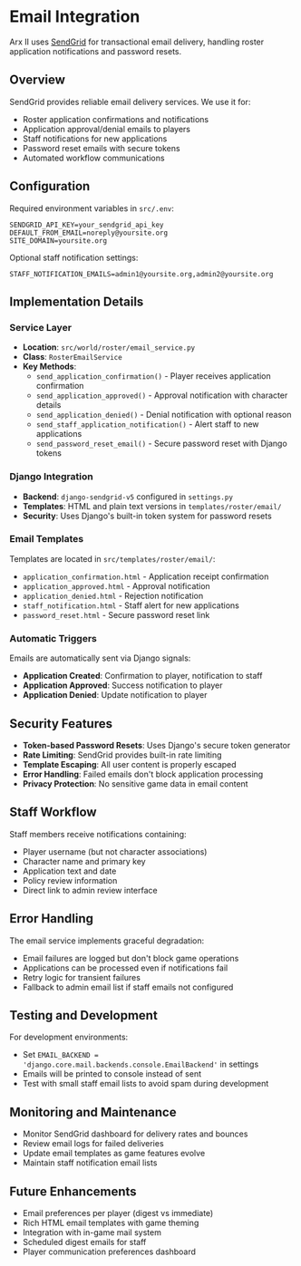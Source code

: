 # Email Integration

Arx II uses [SendGrid](https://sendgrid.com/) for transactional email delivery, handling roster application notifications and password resets.

## Overview

SendGrid provides reliable email delivery services. We use it for:

- Roster application confirmations and notifications
- Application approval/denial emails to players
- Staff notifications for new applications
- Password reset emails with secure tokens
- Automated workflow communications

## Configuration

Required environment variables in `src/.env`:

```env
SENDGRID_API_KEY=your_sendgrid_api_key
DEFAULT_FROM_EMAIL=noreply@yoursite.org
SITE_DOMAIN=yoursite.org
```

Optional staff notification settings:
```env
STAFF_NOTIFICATION_EMAILS=admin1@yoursite.org,admin2@yoursite.org
```

## Implementation Details

### Service Layer
- **Location**: `src/world/roster/email_service.py`
- **Class**: `RosterEmailService`
- **Key Methods**:
  - `send_application_confirmation()` - Player receives application confirmation
  - `send_application_approved()` - Approval notification with character details
  - `send_application_denied()` - Denial notification with optional reason
  - `send_staff_application_notification()` - Alert staff to new applications
  - `send_password_reset_email()` - Secure password reset with Django tokens

### Django Integration
- **Backend**: `django-sendgrid-v5` configured in `settings.py`
- **Templates**: HTML and plain text versions in `templates/roster/email/`
- **Security**: Uses Django's built-in token system for password resets

### Email Templates
Templates are located in `src/templates/roster/email/`:
- `application_confirmation.html` - Application receipt confirmation
- `application_approved.html` - Approval notification
- `application_denied.html` - Rejection notification  
- `staff_notification.html` - Staff alert for new applications
- `password_reset.html` - Secure password reset link

### Automatic Triggers
Emails are automatically sent via Django signals:
- **Application Created**: Confirmation to player, notification to staff
- **Application Approved**: Success notification to player
- **Application Denied**: Update notification to player

## Security Features

- **Token-based Password Resets**: Uses Django's secure token generator
- **Rate Limiting**: SendGrid provides built-in rate limiting
- **Template Escaping**: All user content is properly escaped
- **Error Handling**: Failed emails don't block application processing
- **Privacy Protection**: No sensitive game data in email content

## Staff Workflow

Staff members receive notifications containing:
- Player username (but not character associations)
- Character name and primary key
- Application text and date
- Policy review information
- Direct link to admin review interface

## Error Handling

The email service implements graceful degradation:
- Email failures are logged but don't block game operations
- Applications can be processed even if notifications fail
- Retry logic for transient failures
- Fallback to admin email list if staff emails not configured

## Testing and Development

For development environments:
- Set `EMAIL_BACKEND = 'django.core.mail.backends.console.EmailBackend'` in settings
- Emails will be printed to console instead of sent
- Test with small staff email lists to avoid spam during development

## Monitoring and Maintenance

- Monitor SendGrid dashboard for delivery rates and bounces
- Review email logs for failed deliveries
- Update email templates as game features evolve
- Maintain staff notification email lists

## Future Enhancements

- Email preferences per player (digest vs immediate)
- Rich HTML email templates with game theming
- Integration with in-game mail system
- Scheduled digest emails for staff
- Player communication preferences dashboard
